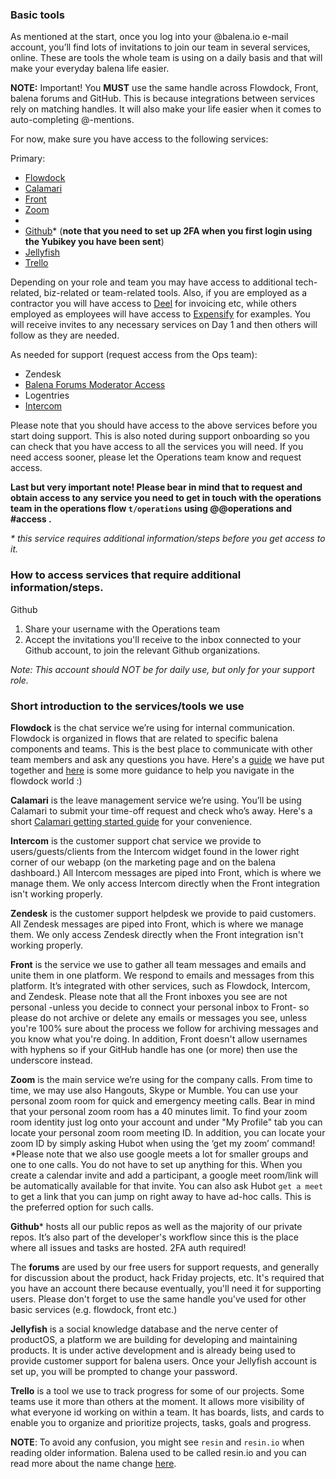 ### Basic tools<br>
As mentioned at the start, once you log into your @balena.io e-mail account, you’ll find lots of invitations to join our team in several services, online. These are tools the whole team is using on a daily basis and that will make your everyday balena life easier.

**NOTE:** Important! You **MUST** use the same handle across Flowdock, Front, balena forums and GitHub. This is because integrations between services rely on matching handles. It will also make your life easier
when it comes to auto-completing @-mentions.

For now, make sure you have access to the following services:

Primary:
* [Flowdock](https://www.flowdock.com/app)
* [Calamari](https://calamari.io)
* [Front](https://frontapp.com/)
* [Zoom](https://zoom.us/)
* 
* [Github](https://github.com)* (**note that you need to set up 2FA when you first login using the Yubikey you have been sent**)
* [Jellyfish](https://jel.ly.fish/)
* [Trello](https://trello.com/)

Depending on your role and team you may have access to additional tech-related, biz-related or team-related tools. Also, if you are employed as a contractor you will have access to [Deel](https://www.letsdeel.com/) for invoicing etc, while others employed as employees will have access to [Expensify](https://www.expensify.com/) for examples. You will receive invites to any necessary services on Day 1 and then others will follow as they are needed. 

As needed for support (request access from the Ops team):
* Zendesk
* [Balena Forums Moderator Access](https://forums.balena.io/)
* Logentries
* [Intercom](https://app.intercom.com/admins/sign_in)

Please note that you should have access to the above services before you start doing support. This is also noted during support onboarding so you can check that you have access to all the services you will need. If you need access sooner, please let the Operations team know and request access.

**Last but very important note! Please bear in mind that to request and obtain access to any service you need to get in touch with the operations team in the operations flow `t/operations` using @@operations and **#access** .**

_* this service requires additional information/steps before you get access to it._


### How to access services that require additional information/steps.
Github

1. Share your username with the Operations team
1. Accept the invitations you'll receive to the inbox connected to your Github account, to join the relevant Github organizations.

_Note: This account should NOT be for daily use, but only for your support role._

### Short introduction to the services/tools we use
**Flowdock** is the chat service we’re using for internal communication. Flowdock is organized in flows that are related to specific balena components and teams. This is the best place to communicate with other team members and ask any questions you have. Here's a [guide](https://github.com/balena-io/balena/wiki/Flowdock) we have put together and [here](https://www.flowdock.com/help) is some more guidance to help you navigate in the flowdock world :)

**Calamari** is the leave management service we’re using. You’ll be using Calamari to submit your time-off request and check who’s away.  Here's a short [Calamari getting started guide](https://docs.google.com/document/d/1tSKx8T78QFJMOzXrqIKcN7lwEPM41VbBG7B_ILEOkBQ/edit?usp=sharing) for your convenience.

**Intercom** is the customer support chat service we provide to users/guests/clients from the Intercom widget found in the lower right corner of our webapp (on the marketing page and on the balena dashboard.) All Intercom messages are piped into Front, which is where we manage them. We only access Intercom directly when the Front integration isn't working properly.

**Zendesk** is the customer support helpdesk we provide to paid customers. All Zendesk messages are piped into Front, which is where we manage them. We only access Zendesk directly when the Front integration isn't working properly.

**Front** is the service we use to gather all team messages and emails and unite them in one platform. We respond to emails and messages from this platform. It’s integrated with other services, such as Flowdock, Intercom, and Zendesk. Please note that all the Front inboxes you see are not personal -unless you decide to connect your personal inbox to Front- so please do not archive or delete any emails or messages you see, unless you're 100% sure about the process we follow for archiving messages and you know what you're doing. In addition, Front doesn't allow usernames with hyphens so if your GitHub handle has one (or more) then use the underscore instead. 

**Zoom** is the main service we’re using for the company calls. From time to time, we may use also Hangouts, Skype or Mumble. You can use your personal zoom room for quick and emergency meeting calls. Bear in mind that your personal zoom room has a 40 minutes limit. To find your zoom room identity just log onto your account and under "My Profile" tab you can locate your personal zoom room meeting ID. In addition, you can locate your zoom ID by simply asking Hubot when using the ‘get my zoom’ command! 
*Please note that we also use google meets a lot for smaller groups and one to one calls. You do not have to set up anything for this. When you create a calendar invite and add a participant, a google meet room/link will be automatically available for that invite. You can also ask Hubot `get a meet` to get a link that you can jump on right away to have ad-hoc calls. This is the preferred option for such calls. 

**Github*** hosts all our public repos as well as the majority of our private repos. It’s also part of the developer's workflow since this is the place where all issues and tasks are hosted. 2FA auth required!

The **forums** are used by our free users for support requests, and generally for discussion about the product, hack Friday projects, etc. It's required that you have an account there because eventually, you'll need it for supporting users. Please don't forget to use the same handle you've used for other basic services (e.g. flowdock, front etc.)

**Jellyfish** is a social knowledge database and the nerve center of productOS, a platform we are building for developing and maintaining products. It is under active development and is already being used to provide customer support for balena users. Once your Jellyfish account is set up, you will be prompted to change your password.  

**Trello** is a tool we use to track progress for some of our projects. Some teams use it more than others at the moment. It allows more visibility of what everyone id working on within a team. It has boards, lists, and cards to enable you to organize and prioritize projects, tasks, goals and progress.

**NOTE**: To avoid any confusion, you might see `resin` and `resin.io` when reading older information. Balena used to be called resin.io and you can read more about the name change [here](https://www.balena.io/blog/resin-io-changes-name-to-balena-releases-open-source-edition/). 